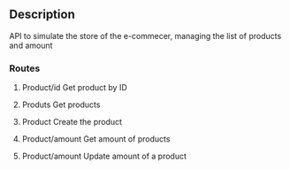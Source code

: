 ## Description
API to simulate the store of the e-commecer, managing the list of products and amount

### Routes
1. Product/id
    Get product by ID

2. Produts
    Get products

3. Product
    Create the product

4. Product/amount
    Get amount of products

5. Product/amount
    Update amount of a product